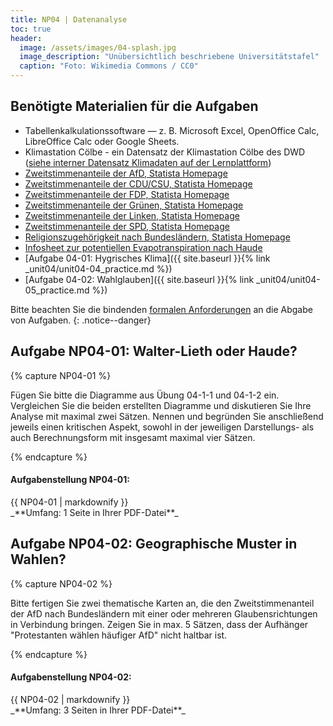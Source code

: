 ```yaml
---
title: NP04 | Datenanalyse
toc: true
header:
  image: /assets/images/04-splash.jpg
  image_description: "Unübersichtlich beschriebene Universitätstafel"
  caption: "Foto: Wikimedia Commons / CC0"
---
```



## Benötigte Materialien für die Aufgaben
* Tabellenkalkulationssoftware — z. B. Microsoft Excel, OpenOffice Calc, LibreOffice Calc oder Google Sheets.
* Klimastation Cölbe - ein Datensatz der Klimastation Cölbe des DWD ([siehe interner Datensatz Klimadaten auf der Lernplattform](https://ilias.uni-marburg.de/ilias.php?ref_id=1880380&cmd=view&cmdClass=ilrepositorygui&cmdNode=tt&baseClass=ilrepositorygui))
* [Zweitstimmenanteile der AfD, Statista Homepage](https://de.statista.com/statistik/daten/studie/754391/umfrage/stimmenanteile-der-afd-in-den-bundeslaendern-bei-der-bundestagswahl/)
* [Zweitstimmenanteile der CDU/CSU, Statista Homepage](https://de.statista.com/statistik/daten/studie/761845/umfrage/stimmenanteile-der-cdu-csu-den-bundeslaendern-bei-der-bundestagswahl/)
* [Zweitstimmenanteile der FDP, Statista Homepage](https://de.statista.com/statistik/daten/studie/761832/umfrage/stimmenanteile-der-fdp-den-bundeslaendern-bei-der-bundestagswahl/)
* [Zweitstimmenanteile der Grünen, Statista Homepage](https://de.statista.com/statistik/daten/studie/761804/umfrage/stimmenanteile-der-gruenen-in-den-bundeslaendern-bei-der-bundestagswahl/)
* [Zweitstimmenanteile der Linken, Statista Homepage](https://de.statista.com/statistik/daten/studie/761827/umfrage/stimmenanteile-der-partei-die-linke-in-den-bundeslaendern-bei-der-bundestagswahl/)
* [Zweitstimmenanteile der SPD, Statista Homepage](https://de.statista.com/statistik/daten/studie/761739/umfrage/stimmenanteile-der-spd-in-den-bundeslaendern-bei-der-bundestagswahl/)
* [Religionszugehörigkeit nach Bundesländern, Statista Homepage](https://de.statista.com/statistik/daten/studie/201622/umfrage/religionszugehoerigkeit-der-deutschen-nach-bundeslaendern/)
* [Infosheet zur potentiellen Evapotranspiration nach Haude](https://geomoer.github.io/moer-meko//unit04/unit04-04_practice.html#info-verdunstung-nach-haude)
* [Aufgabe 04-01: Hygrisches Klima]({{ site.baseurl }}{% link _unit04/unit04-04_practice.md %})
* [Aufgabe 04-02: Wahlglauben]({{ site.baseurl }}{% link _unit04/unit04-05_practice.md %})


Bitte beachten Sie die bindenden [formalen Anforderungen](https://geomoer.github.io/moer-meko//unit00/unit00-03_assignments.html#formale-anforderungen) an die Abgabe von Aufgaben.
{: .notice--danger}

## Aufgabe NP04-01: Walter-Lieth oder Haude?

{% capture NP04-01 %}

Fügen Sie bitte die Diagramme aus Übung 04-1-1 und 04-1-2 ein. Vergleichen Sie die beiden erstellten Diagramme und diskutieren Sie Ihre Analyse mit maximal zwei Sätzen. Nennen und begründen Sie anschließend jeweils einen kritischen Aspekt, sowohl in der jeweiligen Darstellungs- als auch Berechnungsform mit insgesamt maximal vier Sätzen.


{% endcapture %}

<div class="notice--success">
  <h4 class="no_toc">Aufgabenstellung NP04-01:</h4>
  {{ NP04-01 | markdownify }}
</div>
_**Umfang: 1 Seite in Ihrer PDF-Datei**_




## Aufgabe NP04-02: Geographische Muster in Wahlen?

{% capture NP04-02 %}

Bitte fertigen Sie zwei thematische Karten an, die den Zweitstimmenanteil der AfD nach Bundesländern mit einer oder mehreren Glaubensrichtungen in Verbindung bringen. Zeigen Sie in max. 5 Sätzen, dass der Aufhänger "Protestanten wählen häufiger AfD" nicht haltbar ist.


{% endcapture %}

<div class="notice--success">
  <h4 class="no_toc">Aufgabenstellung NP04-02:</h4>
  {{ NP04-02 | markdownify }}
</div>
_**Umfang: 3 Seiten in Ihrer PDF-Datei**_